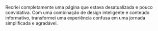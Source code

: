 Recriei completamente uma página que estava desatualizada e pouco convidativa. Com uma combinação de design inteligente e conteúdo informativo, transformei uma experiência confusa em uma jornada simplificada e agradável.
